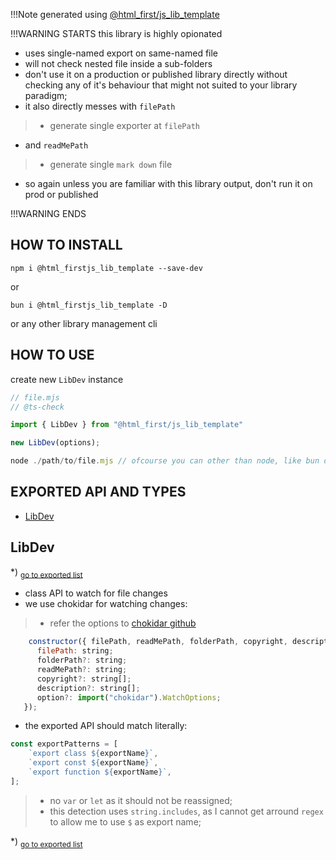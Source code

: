 !!!Note generated using [@html_first/js_lib_template](https://www.npmjs.com/package/@html_first/js_lib_template)

!!!WARNING STARTS this library is highly opionated
- uses single-named export on same-named file
- will not check nested file inside a sub-folders
- don't use it on a production or published library directly without checking any of it's behaviour
that might not suited to your library paradigm;
- it also directly messes with `filePath`
>	- generate single exporter at `filePath`
- and `readMePath`
>	- generate single `mark down` file
- so again unless you are familiar with this library output, don't run it on prod or published

!!!WARNING ENDS

## HOW TO INSTALL
```shell
npm i @html_firstjs_lib_template --save-dev
```
or
```shell
bun i @html_firstjs_lib_template -D
```
or any other library management cli
## HOW TO USE
 create new `LibDev` instance
 ```js
// file.mjs
// @ts-check

import { LibDev } from "@html_first/js_lib_template"

new LibDev(options);
```

```js
node ./path/to/file.mjs // ofcourse you can other than node, like bun deno or other
```


<h2 id="exported-list-content">EXPORTED API AND TYPES</h2>

- [LibDev](#libdev)

<h2 id="libdev">LibDev</h2>

*) <sub>[go to exported list](#exported-list-content)</sub>
- class API to watch for file changes-  we use chokidar for watching changes:> - refer the options to [chokidar github](https://github.com/paulmillr/chokidar)```js    constructor({ filePath, readMePath, folderPath, copyright, description, option, }: {      filePath: string;      folderPath?: string;      readMePath?: string;      copyright?: string[];      description?: string[];      option?: import("chokidar").WatchOptions;   });```- the exported API should match literally:```jsconst exportPatterns = [	`export class ${exportName}`,	`export const ${exportName}`,	`export function ${exportName}`,];```> - no `var` or `let` as it should not be reassigned;> - this detection uses `string.includes`, as I cannot get arround `regex` to allow me to use `$` as export name;

*) <sub>[go to exported list](#exported-list-content)</sub>
